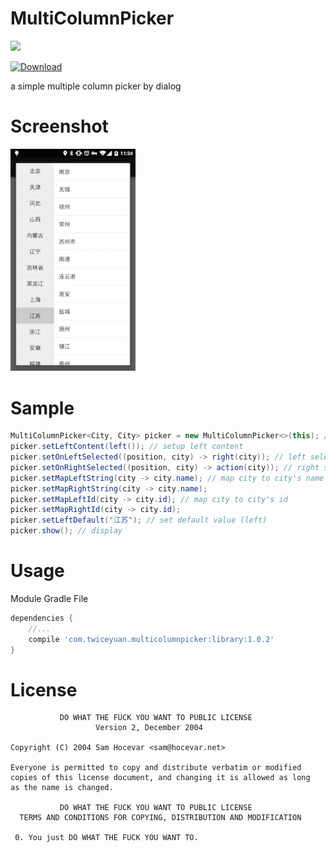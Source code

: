 # MultiColumnPicker

<a href='https://bintray.com/twiceyuan/maven/MultiColumnPicker/view?source=watch' alt='Get automatic notifications about new "MultiColumnPicker" versions'><img src='https://www.bintray.com/docs/images/bintray_badge_color.png'></a>

[ ![Download](https://api.bintray.com/packages/twiceyuan/maven/MultiColumnPicker/images/download.svg) ](https://bintray.com/twiceyuan/maven/MultiColumnPicker/_latestVersion)

a simple multiple column picker by dialog

Screenshot
===

<img src="Screenshot.png" alt="Screenshot" style="width: 200px;"/>

Sample
===

```Java
MultiColumnPicker<City, City> picker = new MultiColumnPicker<>(this); // instantiation
picker.setLeftContent(left()); // setup left content
picker.setOnLeftSelected((position, city) -> right(city)); // left selected listener
picker.setOnRightSelected((position, city) -> action(city)); // right selected listener
picker.setMapLeftString(city -> city.name); // map city to city's name
picker.setMapRightString(city -> city.name);
picker.setMapLeftId(city -> city.id); // map city to city's id
picker.setMapRightId(city -> city.id);
picker.setLeftDefault("江苏"); // set default value (left)
picker.show(); // display
```

Usage
===

Module Gradle File

```Groovy
dependencies {
    //...
    compile 'com.twiceyuan.multicolumnpicker:library:1.0.2'
}
```

License
===

               DO WHAT THE FUCK YOU WANT TO PUBLIC LICENSE
                       Version 2, December 2004

    Copyright (C) 2004 Sam Hocevar <sam@hocevar.net>

    Everyone is permitted to copy and distribute verbatim or modified
    copies of this license document, and changing it is allowed as long
    as the name is changed.

               DO WHAT THE FUCK YOU WANT TO PUBLIC LICENSE
      TERMS AND CONDITIONS FOR COPYING, DISTRIBUTION AND MODIFICATION

     0. You just DO WHAT THE FUCK YOU WANT TO.
